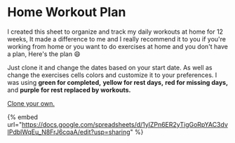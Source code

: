 # Home Workout Plan

I created this sheet to organize and track my daily workouts at home for 12 weeks, It made a difference to me and I really recommend it to you if you're working from home or you want to do exercises at home and you don't have a plan, Here's the plan :smile:

Just clone it and change the dates based on your start date. As well as change the exercises cells colors and customize it to your preferences. I was using **green for completed,** **yellow for rest days,** **red for missing days,** and **purple for rest replaced by workouts.**

[Clone your own.](https://docs.google.com/spreadsheets/d/1ylZPn6ER2yTigGoRpYAC3dvIPdblWqEu\_N8FrJ6cqaA/edit?usp=sharing)

{% embed url="https://docs.google.com/spreadsheets/d/1ylZPn6ER2yTigGoRpYAC3dvIPdblWqEu_N8FrJ6cqaA/edit?usp=sharing" %}
